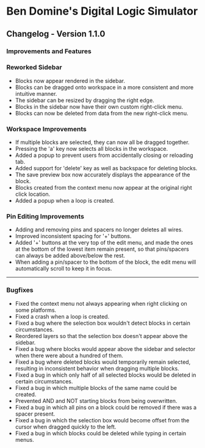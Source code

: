 # Ben Domine's Digital Logic Simulator

## Changelog - Version 1.1.0

### Improvements and Features

### Reworked Sidebar

- Blocks now appear rendered in the sidebar.
- Blocks can be dragged onto workspace in a more consistent and more intuitive manner.
- The sidebar can be resized by dragging the right edge.
- Blocks in the sidebar now have their own custom right-click menu.
- Blocks can now be deleted from data from the new right-click menu.

### Workspace Improvements

- If multiple blocks are selected, they can now all be dragged together.
- Pressing the 'a' key now selects all blocks in the workspace.
- Added a popup to prevent users from accidentally closing or reloading tab.
- Added support for 'delete' key as well as backspace for deleting blocks.
- The save preview box now accurately displays the appearance of the block.
- Blocks created from the context menu now appear at the original right click location.
- Added a popup when a loop is created.

### Pin Editing Improvements

- Adding and removing pins and spacers no longer deletes all wires.
- Improved inconsistent spacing for '+' buttons.
- Added '+' buttons at the very top of the edit menu, and made the ones at the bottom of the lowest item remain present, so that pins/spacers can always be added above/below the rest.
- When adding a pin/spacer to the bottom of the block, the edit menu will automatically scroll to keep it in focus.

---

### Bugfixes

- Fixed the context menu not always appearing when right clicking on some platforms.
- Fixed a crash when a loop is created.
- Fixed a bug where the selection box wouldn't detect blocks in certain circumstances.
- Reordered layers so that the selection box doesn't appear above the sidebar.
- Fixed a bug where blocks would appear above the sidebar and selector when there were about a hundred of them.
- Fixed a bug where deleted blocks would temporarily remain selected, resulting in inconsistent behavior when dragging multiple blocks.
- Fixed a bug in which only half of all selected blocks would be deleted in certain circumstances.
- Fixed a bug in which multiple blocks of the same name could be created.
- Prevented AND and NOT starting blocks from being overwritten.
- Fixed a bug in which all pins on a block could be removed if there was a spacer present.
- Fixed a bug in which the selection box would become offset from the cursor when dragged quickly to the left.
- Fixed a bug in which blocks could be deleted while typing in certain menus.
